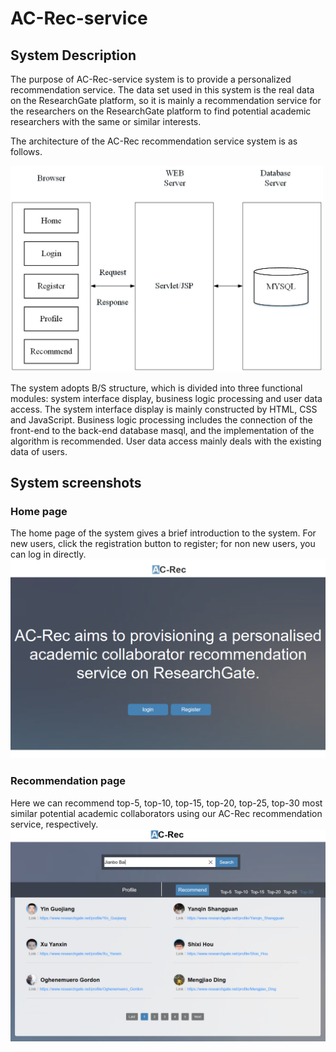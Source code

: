 # AC-Rec-service

## System Description
The purpose of AC-Rec-service system is to provide a personalized recommendation service. The data set used in this system is the real data on the ResearchGate platform, so it is mainly a recommendation service for the researchers on the ResearchGate platform to find potential academic researchers with the same or similar interests.

The architecture of the AC-Rec recommendation service system is as follows.

<img src="https://github.com/QXL4515/AC-Rec-service/blob/master/img/bs.png" width="500"/>

The system adopts B/S structure, which is divided into three functional modules: system interface display, business logic processing and user data access. The system interface display is mainly constructed by HTML, CSS and JavaScript. Business logic processing includes the connection of the front-end to the back-end database masql, and the implementation of the algorithm is recommended. User data access mainly deals with the existing data of users.

## System screenshots
### Home page
The home page of the system gives a brief introduction to the system. For new users, click the registration button to register; for non new users, you can log in directly.
<img src="https://github.com/QXL4515/AC-Rec-service/blob/master/img/home.png" width="600"/>
### Recommendation page
Here we can recommend top-5, top-10, top-15, top-20, top-25, top-30 most similar potential academic collaborators using our AC-Rec recommendation service, respectively.
<img src="https://github.com/QXL4515/AC-Rec-service/blob/master/img/service.png" width="600"/>











